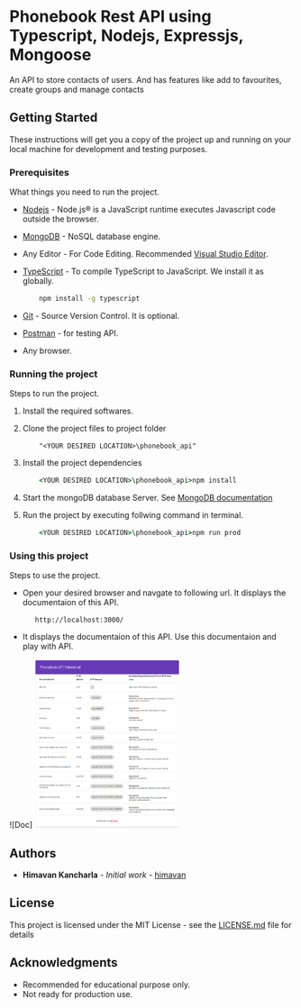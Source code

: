 # Phonebook Rest API using Typescript, Nodejs, Expressjs, Mongoose

An API to store contacts of users. And has features like add to favourites, create groups and manage contacts

## Getting Started

These instructions will get you a copy of the project up and running on your local machine for development and testing purposes.

### Prerequisites

What things you need to run the project.

* [Nodejs](https://nodejs.org/en/) - Node.js® is a JavaScript runtime executes Javascript code outside the browser.

* [MongoDB](https://www.mongodb.com/) - NoSQL database engine.

* Any Editor - For Code Editing. Recommended [Visual Studio  Editor](https://code.visualstudio.com/).

* [TypeScript](https://www.typescriptlang.org/) - To compile TypeScript to JavaScript. We install it as globally.

    ```cmd
        npm install -g typescript
    ```

* [Git](https://git-scm.com/) - Source Version Control. It is optional.

* [Postman](https://www.getpostman.com/) - for testing API.

* Any browser.

### Running the project

Steps to run the project.

1. Install the required softwares.

2. Clone the project files to project folder

    ```uri
        "<YOUR DESIRED LOCATION>\phonebook_api"
    ```

3. Install the project dependencies

    ```cmd
        <YOUR DESIRED LOCATION>\phonebook_api>npm install
    ```

4. Start the mongoDB database Server. See [MongoDB documentation](https://docs.mongodb.com/)

5. Run the project by executing follwing command in terminal.

    ```cmd
        <YOUR DESIRED LOCATION>\phonebook_api>npm run prod
    ```

### Using this project

Steps to use the project.

* Open your desired browser and navgate to following url. It displays the documentaion of this API.

    ```url
       http://localhost:3000/
    ```
* It displays the documentaion of this API. Use this documentaion and play with API.

![Doc]<img src="https://github.com/himavan/phonebook_api/blob/master/docs/documentation.png" height="300px"/>

## Authors

* **Himavan Kancharla** - *Initial work* - [himavan](https://github.com/himavan)

## License

This project is licensed under the MIT License - see the [LICENSE.md](LICENSE.md) file for details

## Acknowledgments

* Recommended for educational purpose only.
* Not ready for production use.